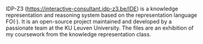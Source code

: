 IDP-Z3 (https://interactive-consultant.idp-z3.be/IDE) is a knowledge representation and reasoning system based on the representation language FO(·). It is an open-source project maintained and developed by a passionate team at the KU Leuven University.
The files are an exhibition of my coursework from the knowledge representation class.
